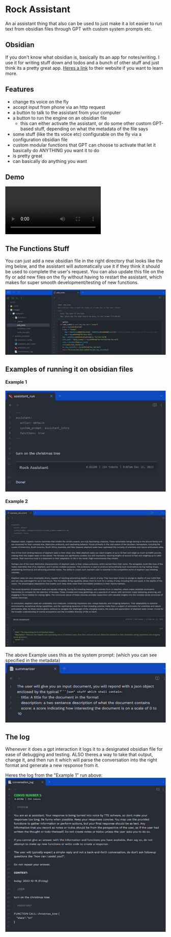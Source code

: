 # Rock Assistant

An ai assistant thing that also can be used to just make it a lot easier to run text from obsidian files through GPT with custom system prompts etc.

## Obsidian
If you don't know what obsidian is, basically its an app for notes/writing. I use it for writing stuff down and todos and a bunch of other stuff and just think its a pretty great app. [Heres a link](https://obsidian.md/) to their website if you want to learn more.

## Features
- change tts voice on the fly
- accept input from phone via an http request
- a button to talk to the assistant from your computer
- a button to run the engine on an obsidian file
  - this can either activate the assistant, or do some other custom GPT-based stuff, depending on what the metadata of the file says
- some stuff (like the tts voice etc) configurable on the fly via a configuration obsidian file
- custom modular functions that GPT can choose to activate that let it basically do ANYTHING you want it to do
- is pretty great
- can basically do anything you want

## Demo

![demo](docs/images/demo.mp4)

## The Functions Stuff
You can just add a new obsidian file in the right directory that looks like the img below, and the assistant will automatically use it if they think it should be used to complete the user's request. You can also update this file on the fly or add new files on the fly without having to restart the assistant, which makes for super smooth development/testing of new functions.

![demo](docs/images/function_example.png)

## Examples of running it on obsidian files

#### Example 1

![demo](docs/images/run_example1.png)

#### Example 2

![demo](docs/images/run_example2.png)

The above Example uses this as the system prompt: (which you can see specified in the metadata)
![demo](docs/images/run_example2_prompt.png)

## The log
Whenever it does a gpt interaction it logs it to a designated obsidian file for ease of debugging and testing. ALSO theres a way to take that output, change it, and then run it which will parse the conversation into the right format and generate a new response from it.

Heres the log from the "Example 1" run above:
![demo](docs/images/log.png)
